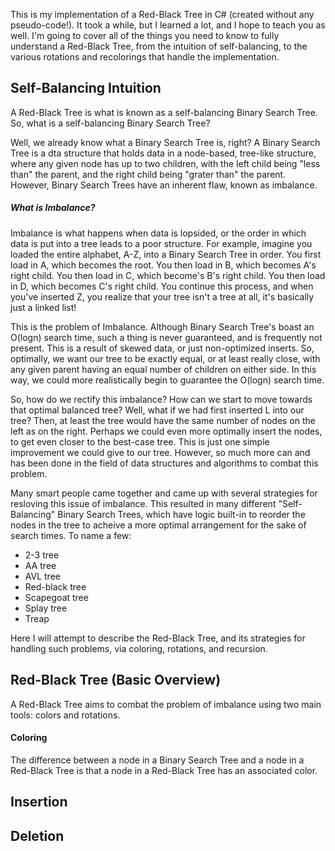 This is my implementation of a Red-Black Tree in C# (created without any pseudo-code!).
It took a while, but I learned a lot, and I hope to teach you as well.
I'm going to cover all of the things you need to know to fully understand a Red-Black Tree,
from the intuition of self-balancing, to the various rotations and recolorings that handle the implementation.

## Self-Balancing Intuition

A Red-Black Tree is what is known as a self-balancing Binary Search Tree. So, what is a self-balancing Binary Search Tree?

Well, we already know what a Binary Search Tree is, right? A Binary Search Tree is a dta structure that holds data in a node-based, tree-like structure, where any given node has up to two children, with the left child being "less than" the parent, and the right child being "grater than" the parent. However, Binary Search Trees have an inherent flaw, known as imbalance.

##### What is Imbalance?
Imbalance is what happens when data is lopsided, or the order in which data is put into a tree leads to a poor structure. For example, imagine you loaded the entire alphabet, A-Z, into a Binary Search Tree in order. You first load in A, which becomes the root. You then load in B, which becomes A's right child. You then load in C, which become's B's right child. You then load in D, which becomes C's right child. You continue this process, and when you've inserted Z, you realize that your tree isn't a tree at all, it's basically just a linked list!

This is the problem of Imbalance. Although Binary Search Tree's boast an O(logn) search time, such a thing is never guaranteed, and is frequently not present. This is a result of skewed data, or just non-optimized inserts. So, optimally, we want our tree to be exactly equal, or at least really close, with any given parent having an equal number of children on either side. In this way, we could more realistically begin to guarantee the O(logn) search time.

So, how do we rectify this imbalance? How can we start to move towards that optimal balanced tree? Well, what if we had first inserted L into our tree? Then, at least the tree would have the same number of nodes on the left as on the right. Perhaps we could even more optimally insert the nodes, to get even closer to the best-case tree. This is just one simple improvement we could give to our tree. However, so much more can and has been done in the field of data structures and algorithms to combat this problem.

Many smart people came together and came up with several strategies for resloving this issue of imbalance. This resulted in many different "Self-Balancing" Binary Search Trees, which have logic built-in to reorder the nodes in the tree to acheive a more optimal arrangement for the sake of search times. To name a few:
* 2-3 tree
* AA tree
* AVL tree
* Red-black tree
* Scapegoat tree
* Splay tree
* Treap

Here I will attempt to describe the Red-Black Tree, and its strategies for handling such problems, via coloring, rotations, and recursion.

## Red-Black Tree (Basic Overview)
A Red-Black Tree aims to combat the problem of imbalance using two main tools: colors and rotations.

#### Coloring
The difference between a node in a Binary Search Tree and a node in a Red-Black Tree is that a node in a Red-Black Tree has an associated color.

## Insertion
## Deletion
